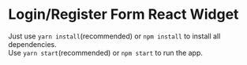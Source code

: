 # Login/Register Form React Widget

Just use ```yarn install```(recommended) or ```npm install``` to install all dependencies.\
Use ```yarn start```(recommended) or ```npm start``` to run the app.
